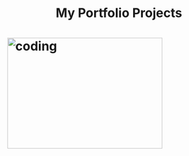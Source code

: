 <h1 align="center">My Portfolio Projects<h1>
<img alt="coding" width="350" height="250" src="https://st.depositphotos.com/1598598/4756/i/950/depositphotos_47565539-stock-photo-folder-with-the-label-portfolio.jpg">
